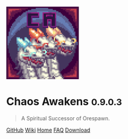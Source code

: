 <!-- _coverpage.md -->

![logo](../android-chrome-192x192.png)

# Chaos Awakens <small>0.9.0.3</small>

> A Spiritual Successor of Orespawn.

[GitHub](https://github.com/ChaosAwakens/ChaosAwakens)
[Wiki](https://github.com/ChaosAwakens/ChaosAwakens)
[Home](README.md)
[FAQ](faq.md)
[Download](download.md)
